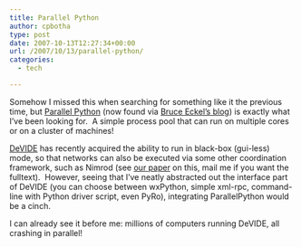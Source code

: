 ```yaml
---
title: Parallel Python
author: cpbotha
type: post
date: 2007-10-13T12:27:34+00:00
url: /2007/10/13/parallel-python/
categories:
  - tech

---
```

Somehow I missed this when searching for something like it the previous time, but [Parallel Python][1] (now found via [Bruce Eckel&#8217;s blog][2]) is exactly what I&#8217;ve been looking for.  A simple process pool that can run on multiple cores or on a cluster of machines!

[DeVIDE][3] has recently acquired the ability to run in black-box (gui-less) mode, so that networks can also be executed via some other coordination framework, such as Nimrod (see [our paper][4] on this, mail me if you want the fulltext).  However, seeing that I&#8217;ve neatly abstracted out the interface part of DeVIDE (you can choose between wxPython, simple xml-rpc, command-line with Python driver script, even PyRo), integrating ParallelPython would be a cinch.

I can already see it before me: millions of computers running DeVIDE, all crashing in parallel!

 [1]: http://www.parallelpython.com/ "Parallel Python website"
 [2]: http://www.artima.com/weblogs/index.jsp?blogger=beckel "Bruce Eckel's blog"
 [3]: http://visualisation.tudelft.nl/Projects/DeVIDE "DeVIDE website"
 [4]: http://csdl2.computer.org/persagen/DLAbsToc.jsp?resourcePath=/dl/proceedings/&toc=comp/proceedings/cbms/2007/2905/00/2905toc.xml&DOI=10.1109/CBMS.2007.87 "Link to DeVIDE / blackbox paper at computer.org"
